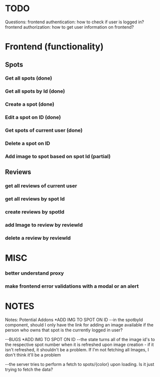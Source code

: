 # TODO

Questions:
frontend authentication: how to check if user is logged in?
frontend authorization: how to get user information on frontend?


# Frontend (functionality)

## Spots

### Get all spots (done)
### Get all spots by Id (done)
### Create a spot (done)
### Edit a spot on ID (done)
### Get spots of current user (done)

### Delete a spot on ID

### Add image to spot based on spot Id (partial)

## Reviews

### get all reviews of current user
### get all reviews by spot Id
### create reviews by spotId
### add Image to review by reviewId
### delete a review by reviewId


# MISC

### better understand proxy

### make frontend error validations with a modal or an alert


# NOTES
Notes:
Potential Addons
*ADD IMG TO SPOT ON ID
--in the spotbyId component, should I only have the link for adding an image available if the person who owns that spot is the currently logged in user?


--BUGS
*ADD IMG TO SPOT ON ID
--the state turns all of the image id's to the respective spot number when it is refreshed upon image creation - if it isn't refreshed, it shouldn't be a problem. If I'm not fetching all Images, I don't think it'll be a problem

--the server tries to perform a fetch to spots/{color} upon loading. Is it just trying to fetch the data?


